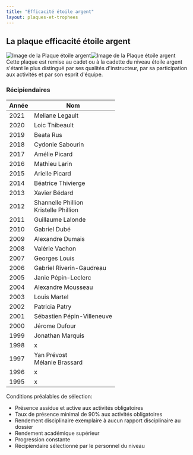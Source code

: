 ```yaml
---
title: "Efficacité étoile argent"
layout: plaques-et-trophees
---
```


## La plaque efficacité étoile argent
![Image de la Plaque étoile argent](_images/envedet/etoileargent2.jpg "Plaque étoile argent")![Image de la Plaque étoile argent](_images/envedet/etoileargent1.jpg "Plaque étoile argent")  
Cette plaque est remise au cadet ou à la cadette du niveau étoile argent s'étant le plus distingué par ses qualités d'instructeur, par sa participation aux activités et par son esprit d'équipe.

### Récipiendaires

| Année | Nom |
| --- | --- |
| 2021 | Meliane Legault |
| 2020 | Loic Thibeault |
| 2019 | Beata Rus |
| 2018 | Cydonie Sabourin |
| 2017 | Amélie Picard |
| 2016 | Mathieu Larin |
| 2015 | Arielle Picard |
| 2014 | Béatrice Thivierge |
| 2013 | Xavier Bédard |
| 2012 | Shannelle Phillion  <br>Kristelle Phillion |
| 2011 | Guillaume Lalonde |
| 2010 | Gabriel Dubé |
| 2009 | Alexandre Dumais |
| 2008 | Valérie Vachon |
| 2007 | Georges Louis |
| 2006 | Gabriel Riverin-Gaudreau |
| 2005 | Janie Pépin-Leclerc |
| 2004 | Alexandre Mousseau |
| 2003 | Louis Martel |
| 2002 | Patricia Patry |
| 2001 | Sébastien Pépin-Villeneuve |
| 2000 | Jérome Dufour |
| 1999 | Jonathan Marquis |
| 1998 | x   |
| 1997 | Yan Prévost  <br>Mélanie Brassard |
| 1996 | x   |
| 1995 | x   |

Conditions préalables de sélection:  
- Présence assidue et active aux activités obligatoires  
- Taux de présence minimal de 90% aux activités obligatoires  
- Rendement disciplinaire exemplaire à aucun rapport disciplinaire au dossier  
- Rendement académique supérieur  
- Progression constante  
- Récipiendaire sélectionné par le personnel du niveau